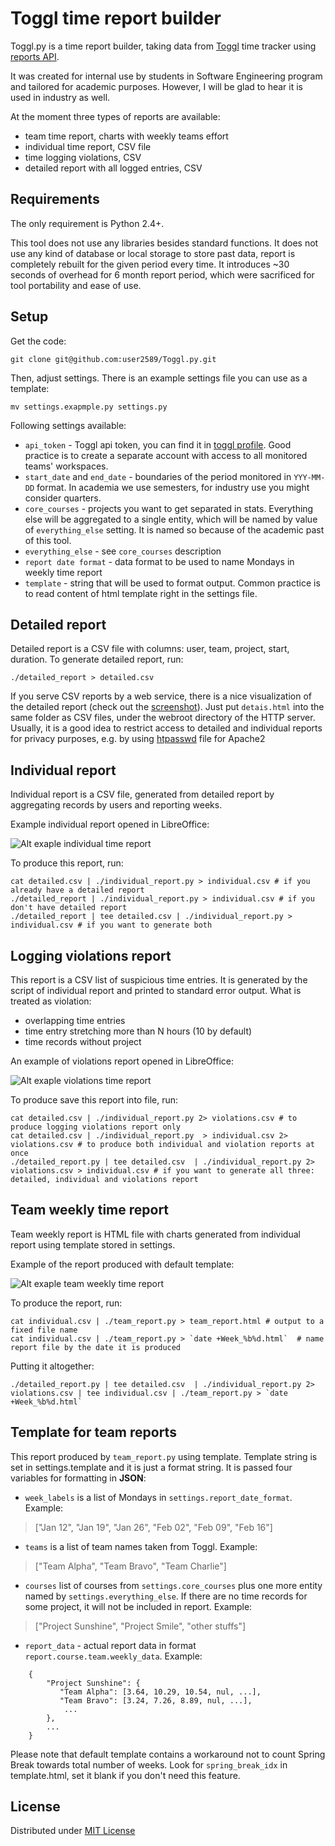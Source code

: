 Toggl time report builder
=========================

Toggl.py is a time report builder, taking data from [Toggl](toggl.com) time tracker using [reports API](https://github.com/toggl/toggl_api_docs/blob/master/reports.md).

It was created for internal use by students in Software Engineering program and tailored for academic purposes. However, I will be glad to hear it is used in industry as well.

At the moment three types of reports are available:

- team time report, charts with weekly teams effort
- individual time report, CSV file
- time logging violations, CSV
- detailed report with all logged entries, CSV

Requirements
----

The only requirement is Python 2.4+.

This tool does not use any libraries besides standard functions. It does not use any kind of database or local storage to store past data, report is completely rebuilt for the given period every time. It introduces ~30 seconds of overhead for 6 month report period, which were sacrificed for tool portability and ease of use.


Setup
----

Get the code:

`git clone git@github.com:user2589/Toggl.py.git`

Then, adjust settings. There is an example settings file you can use as a template:

`mv settings.exapmple.py settings.py`

Following settings available:

- `api_token` - Toggl api token, you can find it in [toggl profile](https://toggl.com/app/profile). Good practice is to create a separate account with access to all monitored teams' workspaces.
- `start_date` and `end_date` - boundaries of the period monitored in `YYY-MM-DD` format. In academia we use semesters, for industry use you might consider quarters. 
- `core_courses` - projects you want to get separated in stats. Everything else will be aggregated to a single entity, which will be named by value of `everything_else` setting. It is named so because of the academic past of this tool.
- `everything_else` - see `core_courses` description
- `report date format` - data format to be used to name Mondays in weekly time report
- `template` - string that will be used to format output. Common practice is to read content of html template right in the settings file.


Detailed report
-----------

Detailed report is a CSV file with columns: user, team, project, start, duration. To generate detailed report, run:

    ./detailed_report > detailed.csv

If you serve CSV reports by a web service, there is a nice visualization of the detailed report (check out the [screenshot](docs/Detaills.png)). Just put `detais.html` into the same folder as CSV files, under the webroot directory of the HTTP server. Usually, it is a good idea to restrict access to detailed and individual reports for privacy purposes, e.g. by using [htpasswd](https://httpd.apache.org/docs/2.4/programs/htpasswd.html) file for Apache2

Individual report
-----------

Individual report is a CSV file, generated from detailed report by aggregating records by users and reporting weeks.

Example individual report opened in LibreOffice:

![Alt exaple individual time report](docs/SunshineIndv.png)

To produce this report, run:

    cat detailed.csv | ./individual_report.py > individual.csv # if you already have a detailed report
    ./detailed_report | ./individual_report.py > individual.csv # if you don't have detailed report
    ./detailed_report | tee detailed.csv | ./individual_report.py > individual.csv # if you want to generate both

Logging violations report
-----

This report is a CSV list of suspicious time entries. It is generated by the script of individual report and printed to standard error output. What is treated as violation:

- overlapping time entries
- time entry stretching more than N hours (10 by default)
- time records without project

An example of violations report opened in LibreOffice:
    
![Alt exaple violations time report](docs/SunshineSanity.png)


To produce save this report into file, run:

    cat detailed.csv | ./individual_report.py 2> violations.csv # to produce logging violations report only
    cat detailed.csv | ./individual_report.py  > individual.csv 2> violations.csv # to produce both individual and violation reports at once
    ./detailed_report.py | tee detailed.csv  | ./individual_report.py 2> violations.csv > individual.csv # if you want to generate all three: detailed, individual and violations report

Team weekly time report
-----------

Team weekly report is HTML file with charts generated from individual report using template stored in settings.

Example of the report produced with default template:

![Alt exaple team weekly time report](docs/SunshineWeekly.png)

To produce the report, run:

    cat individual.csv | ./team_report.py > team_report.html # output to a fixed file name
    cat individual.csv | ./team_report.py > `date +Week_%b%d.html`  # name report file by the date it is produced 
    
Putting it altogether:

    ./detailed_report.py | tee detailed.csv  | ./individual_report.py 2> violations.csv | tee individual.csv | ./team_report.py > `date +Week_%b%d.html`
    
    

Template for team reports
---------

This report produced by `team_report.py` using template. Template string is set in settings.template and it is just a format string. It is passed four variables for formatting in **JSON**:

- `week_labels` is a list of Mondays in `settings.report_date_format`. Example:
> ["Jan 12", "Jan 19", "Jan 26", "Feb 02", "Feb 09", "Feb 16"]   
- `teams` is a list of team names taken from Toggl. Example:
> ["Team Alpha", "Team Bravo", "Team Charlie"]
- `courses` list of courses from `settings.core_courses` plus one more entity named by `settings.everything_else`. If there are no time records for some project, it will not be included in report. Example:
> ["Project Sunshine", "Project Smile", "other stuffs"]
- `report_data` - actual report data in format `report.course.team.weekly_data`. Example: 
```
    {
        "Project Sunshine": {
           "Team Alpha": [3.64, 10.29, 10.54, nul, ...],
           "Team Bravo": [3.24, 7.26, 8.89, nul, ...],
            ...
        }, 
        ...
    }
```
Please note that default template contains a workaround not to count Spring Break towards total number of weeks. Look for `spring_break_idx` in template.html, set it blank if you don't need this feature.


License
-------

Distributed under [MIT License](opensource.org/licenses/MIT)
